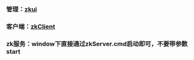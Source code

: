 ### 管理：[zkui](https://github.com/DeemOpen/zkui)
### 客户端：[zkClient](https://github.com/sgroschupf/zkclient)
### zk服务：window下直接通过zkServer.cmd启动即可，不要带参数start
